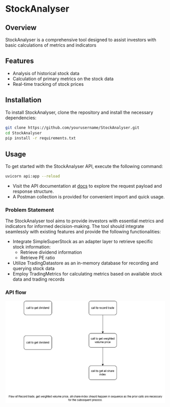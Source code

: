 # StockAnalyser
## Overview

StockAnalyser is a comprehensive tool designed to assist investors with basic calculations of metrics and indicators

## Features

- Analysis of historical stock data
- Calculation of primary metrics on the stock data
- Real-time tracking of stock prices

## Installation

To install StockAnalyser, clone the repository and install the necessary dependencies:
```bash
git clone https://github.com/yourusername/StockAnalyser.git
cd StockAnalyser
pip install -r requirements.txt
```

## Usage

To get started with the StockAnalyser API, execute the following command:
```bash
uvicorn api:app --reload
```
- Visit the API documentation at [docs](http://localhost:8000/docs) to explore the request payload and response structure.
- A Postman collection is provided for convenient import and quick usage.

### Problem Statement

The StockAnalyser tool aims to provide investors with essential metrics and indicators for informed decision-making. The tool should integrate seamlessly with existing features and provide the following functionalities:

- Integrate SimpleSuperStock as an adapter layer to retrieve specific stock information:
    - Retrieve dividend information
    - Retrieve PE ratio
- Utilize TradingDatastore as an in-memory database for recording and querying stock data
- Employ TradingMetrics for calculating metrics based on available stock data and trading records

### API flow

![plot](others/JPSample.drawio.png)
